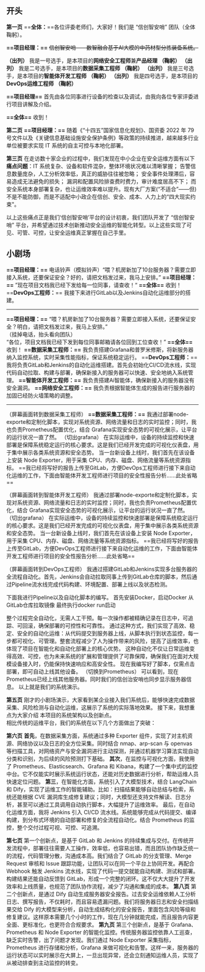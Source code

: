 ## **开头**

**第一页**
==**全体：**==各位评委老师们，大家好！我们是 “信创智安哨” 团队（全体鞠躬）。

**==项目经理：==** ~~信创智安哨——数智融合基于AI大模的中药材型分拣装备系统。~~ 

**（出列）** 我是一号选手，是本项目的**网络安全工程师**兼**产品经理** **（鞠躬）**
**（出列）** 我是二号选手，是本项目的**数据采集工程师** **（鞠躬）**
**（出列）** 我是三号选手，是本项目的**智能体开发工程师** **（鞠躬）**
**（出列）** 我是四号选手，是本项目的**DevOps运维工程师** **（鞠躬）**

**==项目经理==** 首先由各位同事进行设备的检查以及调试，由我向各位专家评委进行项目讲解及介绍。

**==全体==** 收到！

**第二页**
**==项目经理：==** 随着《“十四五”国家信息化规划》、国资委 2022 年 79 号文件以及《关键信息基础设施安全保护条例》等政策的持续推进，越来越多行业单位被要求实现 IT 系统的自主可控与本地化部署。

**第三页**
在走访数十家企业的过程中，我们发现在中小企业在安全运维方面有以下
**痛点问题**：IT 系统复杂、设备和软件混杂，整体环境状况难以清晰掌握；
告警信息数量庞杂，人工分析效率低，真正的威胁往往被忽略；
安全事件处理滞后，容易造成无法避免的损失；
漏洞和配置风险排查费时费力，审计难度居高不下；
而安全系统本身部署复杂，也让运维效率难以提升。现有大厂方案(“不适合”——但)不是不能防御，而是不适配中小政企在信创、安全、成本、人力上的“四大现实约束"。

以上这些痛点正是我们‘信创智安哨’平台的设计初衷，我们团队开发了 “信创智安哨” 平台，并希望通过技术创新推动安全运维的智能化转型。以上这些实现了可见、可管、可控，让安全运维真正掌握在自己手里。
## 小剧场

**==项目经理：==** 电话铃声（模拟铃声）“喂？机房新加了10台服务器？需要立即接入系统，还要保证安全？好的，请把文档发过来，我马上安排。”
**==项目经理：==** ”现在项目文档我已经下发给每一位同事，请查收！“
**==全体==** 收到！
==**DevOps工程师：**== 我接下来进行GitLab以及Jenkins自动化运维部分的搭建。

---

**==项目经理：==** “喂？机房新加了10台服务器？需要立即接入系统，还要保证安全？明白，请把文档发过来，我马上安排。”  
（挂掉电话，抬头看向团队）  
“各位，项目文档我已经下发到每位同事邮箱请各位回到工位查收！”
**==全体==** 收到！
**==数据采集工程师：==** 我负责搭建Grafana和普罗米修斯，将新服务器纳入监控系统，实时采集性能指标，保证系统稳定运行。
==**DevOps工程师：**== 我将负责GitLab和Jenkins的自动化运维搭建。首先会初始化CI/CD流水线，实现代码自动拉取、构建与部署，确保新接入的服务器可以快速、安全地纳入系统管理。
**==智能体开发工程师：==** 我负责搭建Ai智能体，确保新接入的服务器没有安全漏洞。
**==网络安全工程师：==** 我负责根据智能体生成的报告进行服务器的加固已经防火墙策略的调整。

---

（屏幕画面转到数据采集工程师）
**==数据采集工程师：==** 我通过部署node-exporte和定制化脚本，实现对系统资源、网络流量和日志的实时监控；同时，我也负责Prometheus配置优化，结合 Grafana实现安全态势的可视化展示，让平台的运行状况一直了然。
（切出grafana）
在实际运维中，设备的持续监控和快速部署是保障系统稳定运行的核心要求。这是我们已经开发完成的可视化仪表盘，用于集中展示各类系统资源和安全态势。
当一台新设备上线时，我们首先在该设备上安装 Node Exporter，用于采集 CPU、内存、磁盘、网络流量等系统资源指标。
==我已经将写好的报告上传至GitLab，方便DevOps工程师进行接下来自动化运维的工作，下面由智能体开发工程师进行项目的安全性报告分析......此处省略==

（屏幕画面转到智能体开发工程师）
我通过部署node-exporte和定制化脚本，实现对系统资源、网络流量和日志的实时监控；同时，我也负责Prometheus配置优化，结合 Grafana实现安全态势的可视化展示，让平台的运行状况一直了然。
（切出grafana）
在实际运维中，设备的持续监控和快速部署是保障系统稳定运行的核心要求。这是我们已经开发完成的可视化仪表盘，用于集中展示各类系统资源和安全态势。
当一台新设备上线时，我们首先在该设备上安装 Node Exporter，用于采集 CPU、内存、磁盘、网络流量等系统资源指标。
==我已经将写好的报告上传至GitLab，方便DevOps工程师进行接下来自动化运维的工作，下面由智能体开发工程师进行项目的安全性报告分析......此处省略==

（屏幕画面转到DevOps工程师）
我通过搭建GitLab和Jenkins实现多台服务器的全流程自动化。首先，Jenkins会自动拉取同事上传到GitLab仓库的脚本，然后通过Pipeline流水线完成代码构建、环境配置、部署上线以及状态检测。

下面我进行Pipeline以及自动化脚本的编写。
首先安装Docker，启动Docker
从GitLab仓库拉取镜像
最终执行docker run启动

整个过程完全自动化，无需人工干预。每一次操作都被精确记录在日志中，可追踪、可回滚，确保部署的可控性和可靠性。
通过这种方式，我们实现了高效、稳定、安全的自动化运维：从代码提交到服务器上线，从脚本执行到状态监控，每一步都可视化、可管理。整套流程减少了人为操作带来的风险，提高了运维效率，也体现了项目在智能化和自动化部署上的核心优势。
这种自动化不仅让日常运维变得高效、可控，也为未来系统的扩展和管理提供了可靠保障，确保我们在面对大规模设备接入时，仍能保持快速响应和高安全性。
现在我编写好了脚本，仅需点击部署，即可自动上线其他设备。
（切换到Prometheus）
可以看到，现在Prometheus已经上线其他服务器。同时我们的信创治安哨也同步显示服务器信息。
以上就是我们的系统演示。

**第五页**
刚才的小剧场演示，大家看到某企业接入我们系统后，能够快速完成数据采集、风险检测与自动化运维，这展示了系统的实际落地效果。
接下来，我想重点为大家介绍 本项目的系统架构以及创新点。  
相比传统的运维平台，我们的系统在以下几个方面做出了突破：

**第六页**
**首先**，在数据采集方面，系统通过多种 Exporter 组件，实现了对主机资源、网络协议以及日志的全方位采集。同时结合 nmap、arp-scan 与 openvas 等扫描工具，对网络资产与安全漏洞进行主动探测，并通过机器学习算法实现自动分类和识别，为后续的风险预测打下基础。
**其次**，在监控与可视化方面，我使用了 Prometheus、Elasticsearch、Grafana 和 Kibana，构建了一个集中式的监控中台。它不仅能实时展示系统运行状态，还能对历史数据进行分析，帮助运维人员快速定位问题。
**第三**，在智能化方面，系统引入了大模型技术，结合 LangChain 和 Dify，实现了运维工作的智能辅助。比如：扫描结果能够自动总结与检索，系统还能根据 CVE 漏洞库生成修复建议；同时，大模型还支持文件解读、日志分析，甚至可以通过工具调用自动执行脚本，大幅提升了运维效率。
最后，在自动化运维方面，我将 Jenkins 引入 CI/CD 流水线。系统能够完成从代码提交、编译构建，到分布式环境的自动部署和修复的全流程自动化。结合 Prometheus 的监控，整个交付过程可视、可控、可追溯。

**第七页**
第一个创新点，是基于 GitLab 和 Jenkins 的持续集成与交付。在传统开发流程中，部署往往需要人工操作，效率低，也容易出错，而且团队协作缺乏统一的流程，代码管理分散，沟通成本高。我们结合了 GitLab 的分支管理、Merge Request 审核和 Issue 跟踪功能，让团队可以在同一个平台上协同开发。再配合 Webhook 触发 Jenkins 流水线，实现了代码一提交就能自动构建、测试和部署。构建结果还能自动反馈到 GitLab，形成一个完整的闭环。这不仅大大提升了开发效率和上线质量，也规范了团队协作流程，减少了沟通和集成的成本。
**第八页**
第二个创新点，是通过 Dify 自动生成服务器安全报告。过去安全运维依赖人工分析日志、撰写报告，不仅耗时，而且容易遗漏问题。我们将服务器日志和安全扫描结果交给 Dify 的大模型来分析，自动生成结构化的安全报告，里面包含风险等级和修复建议。这样原本需要几个小时的工作，现在几分钟就能完成，而且报告内容更全面、更标准化，也更符合合规要求。
**第九页**
第三个创新点，是基于 Grafana、Prometheus 和 Node Exporter 的智能化监控。传统服务器监控依靠人工巡查，缺乏实时告警，出了问题才发现。我们通过 Node Exporter 采集指标，Prometheus 进行存储和分析，Grafana 来做可视化和告警。这样一来，服务器的运行状态可以实时展示在大屏上，一旦出现异常，还会立刻通知运维人员，实现了从被动排查到主动监控的转变。


